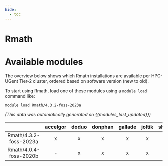 ```yaml
---
hide:
  - toc
---
```


Rmath
=====

# Available modules


The overview below shows which Rmath installations are available per HPC-UGent Tier-2 cluster, ordered based on software version (new to old).

To start using Rmath, load one of these modules using a `module load` command like:

```shell
module load Rmath/4.3.2-foss-2023a
```

*(This data was automatically generated on {{modules_last_updated}})*  

| |accelgor|doduo|donphan|gallade|joltik|shinx|skitty|
| :---: | :---: | :---: | :---: | :---: | :---: | :---: | :---: |
|Rmath/4.3.2-foss-2023a|x|x|x|x|x|-|x|
|Rmath/4.0.4-foss-2020b|-|x|x|x|x|-|-|
